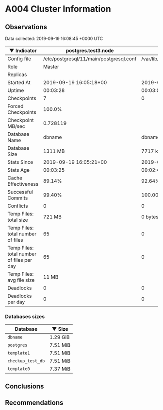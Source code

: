 # A004 Cluster Information #

## Observations ##
Data collected: 2019-09-19 16:08:45 +0000 UTC  

|&#9660;&nbsp;Indicator | postgres.test3.node | postgres.test1.node | postgres.test2.node |
|--------|-------|-------- |-------- |
|Config file |/etc/postgresql/11/main/postgresql.conf|/var/lib/postgresql/11/data1/postgresql.conf|/var/lib/postgresql/11/data2/postgresql.conf|
|Role |Master|<no value>|<no value>|
|Replicas ||<no value>|<no value>|
|Started At |2019-09-19&nbsp;16:05:18+00|2019-09-19 16:05:27+00|2019-09-19 16:05:31+00|
|Uptime |00:03:28|00:03:09|00:03:10|
|Checkpoints |7|0|0|
|Forced Checkpoints |100.0%|<no value>|<no value>|
|Checkpoint MB/sec |0.728119|<no value>|<no value>|
|Database Name |dbname|dbname|dbname|
|Database Size |1311&nbsp;MB|7717 kB|7717 kB|
|Stats Since |2019-09-19&nbsp;16:05:21+00|2019-09-19 16:05:49+00|2019-09-19 16:05:49+00|
|Stats Age |00:03:25|00:02:46|00:02:52|
|Cache Effectiveness |89.14%|92.64%|92.64%|
|Successful Commits |99.40%|100.00%|100.00%|
|Conflicts |0|0|0|
|Temp Files: total size |721&nbsp;MB|0 bytes|0 bytes|
|Temp Files: total number of files |65|0|0|
|Temp Files: total number of files per day |65|0|0|
|Temp Files: avg file size |11&nbsp;MB|<no value>|<no value>|
|Deadlocks |0|0|0|
|Deadlocks per day |0|0|0|


### Databases sizes ###

| Database | &#9660;&nbsp;Size |
|----------|--------|
| `dbname` | 1.29&nbsp;GiB |
| `postgres` | 7.51&nbsp;MiB |
| `template1` | 7.51&nbsp;MiB |
| `checkup_test_db` | 7.51&nbsp;MiB |
| `template0` | 7.37&nbsp;MiB |


## Conclusions ##


## Recommendations ##

